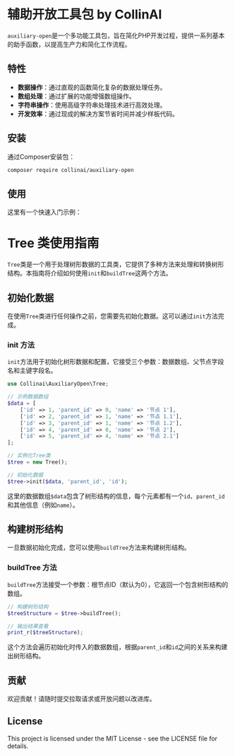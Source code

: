 # 辅助开放工具包 by CollinAI

`auxiliary-open`是一个多功能工具包，旨在简化PHP开发过程，提供一系列基本的助手函数，以提高生产力和简化工作流程。

## 特性

- **数据操作**：通过直观的函数简化复杂的数据处理任务。
- **数组处理**：通过扩展的功能增强数组操作。
- **字符串操作**：使用高级字符串处理技术进行高效处理。
- **开发效率**：通过现成的解决方案节省时间并减少样板代码。

## 安装

通过Composer安装包：

```bash
composer require collinai/auxiliary-open
```

## 使用

这里有一个快速入门示例：

# Tree 类使用指南

`Tree`类是一个用于处理树形数据的工具类，它提供了多种方法来处理和转换树形结构。本指南将介绍如何使用`init`和`buildTree`这两个方法。

## 初始化数据

在使用`Tree`类进行任何操作之前，您需要先初始化数据。这可以通过`init`方法完成。

### init 方法

`init`方法用于初始化树形数据和配置，它接受三个参数：数据数组、父节点字段名和主键字段名。

```php
use Collinai\AuxiliaryOpen\Tree;

// 示例数据数组
$data = [
    ['id' => 1, 'parent_id' => 0, 'name' => '节点 1'],
    ['id' => 2, 'parent_id' => 1, 'name' => '节点 1.1'],
    ['id' => 3, 'parent_id' => 1, 'name' => '节点 1.2'],
    ['id' => 4, 'parent_id' => 0, 'name' => '节点 2'],
    ['id' => 5, 'parent_id' => 4, 'name' => '节点 2.1']
];

// 实例化Tree类
$tree = new Tree();

// 初始化数据
$tree->init($data, 'parent_id', 'id');
```

这里的数据数组`$data`包含了树形结构的信息，每个元素都有一个`id`、`parent_id`和其他信息（例如`name`）。

## 构建树形结构

一旦数据初始化完成，您可以使用`buildTree`方法来构建树形结构。

### buildTree 方法

`buildTree`方法接受一个参数：根节点ID（默认为0），它返回一个包含树形结构的数组。

```php
// 构建树形结构
$treeStructure = $tree->buildTree();

// 输出结果查看
print_r($treeStructure);
```

这个方法会遍历初始化时传入的数据数组，根据`parent_id`和`id`之间的关系来构建出树形结构。

## 贡献

欢迎贡献！请随时提交拉取请求或开放问题以改进库。

## License

This project is licensed under the MIT License - see the LICENSE file for details.
